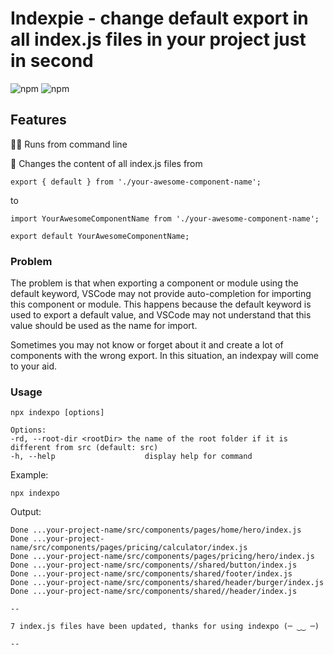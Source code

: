 # Indexpie - change default export in all index.js files in your project just in second
![npm](https://img.shields.io/npm/v/indexpo) ![npm](https://img.shields.io/npm/dm/indexpo)

## Features

🏃‍♂️ Runs from command line

💪 Changes the content of all index.js files from

```
export { default } from './your-awesome-component-name';
```
to
```
import YourAwesomeComponentName from './your-awesome-component-name';

export default YourAwesomeComponentName;
```

### Problem

The problem is that when exporting a component or module using the default keyword, VSCode may not provide auto-completion for importing this component or module. This happens because the default keyword is used to export a default value, and VSCode may not understand that this value should be used as the name for import.

Sometimes you may not know or forget about it and create a lot of components with the wrong export. In this situation, an indexpay will come to your aid.

### Usage

```
npx indexpo [options]

Options: 
-rd, --root-dir <rootDir> the name of the root folder if it is different from src (default: src)
-h, --help                    display help for command
```

Example:

```
npx indexpo
```

Output:

```
Done ...your-project-name/src/components/pages/home/hero/index.js
Done ...your-project-name/src/components/pages/pricing/calculator/index.js
Done ...your-project-name/src/components/pages/pricing/hero/index.js
Done ...your-project-name/src/components//shared/button/index.js
Done ...your-project-name/src/components/shared/footer/index.js
Done ...your-project-name/src/components/shared/header/burger/index.js
Done ...your-project-name/src/components/shared//header/index.js

--

7 index.js files have been updated, thanks for using indexpo (─ ‿‿ ─)

--

```
